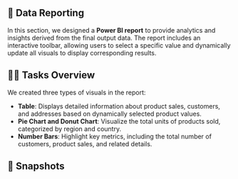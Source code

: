 ## 🚀 Data Reporting

In this section, we designed a **Power BI report** to provide analytics and insights derived from the final output data. The report includes an interactive toolbar, allowing users to select a specific value and dynamically update all visuals to display corresponding results.

## 👨‍💻 **Tasks Overview** 

We created three types of visuals in the report:  

- **Table**: Displays detailed information about product sales, customers, and addresses based on dynamically selected product values.  
- **Pie Chart and Donut Chart**: Visualize the total units of products sold, categorized by region and country.  
- **Number Bars**: Highlight key metrics, including the total number of customers, product sales, and related details.  

## 📸 Snapshots